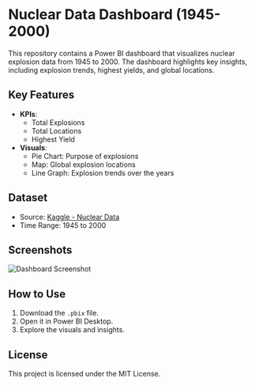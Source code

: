 # Nuclear Data Dashboard (1945-2000)

This repository contains a Power BI dashboard that visualizes nuclear explosion data from 1945 to 2000. The dashboard highlights key insights, including explosion trends, highest yields, and global locations.

## Key Features
- **KPIs**: 
  - Total Explosions
  - Total Locations
  - Highest Yield
- **Visuals**:
  - Pie Chart: Purpose of explosions
  - Map: Global explosion locations
  - Line Graph: Explosion trends over the years

## Dataset
- Source: [Kaggle - Nuclear Data](https://www.kaggle.com/datasets/utkarshx27/nuclear-explosions-data/data)
- Time Range: 1945 to 2000

## Screenshots
![Dashboard Screenshot](path/to/screenshot.png)

## How to Use
1. Download the `.pbix` file.
2. Open it in Power BI Desktop.
3. Explore the visuals and insights.

## License
This project is licensed under the MIT License.
